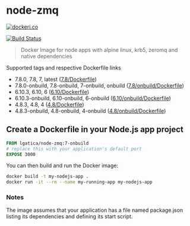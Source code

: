 # node-zmq

[![dockeri.co](http://dockeri.co/image/lgatica/node-zmq)](https://hub.docker.com/r/lgatica/node-zmq/)

[![Build Status](https://travis-ci.org/lgaticaq/node-zmq.svg?branch=master)](https://travis-ci.org/lgaticaq/node-zmq)

> Docker Image for node apps with alpine linux, krb5, zeromq and native dependencies

Supported tags and respective Dockerfile links

- 7.8.0, 7.8, 7, latest ([7.8/Dockerfile](https://github.com/lgaticaq/node-zmq/blob/master/7.8.0/Dockerfile))
- 7.8.0-onbuild, 7.8-onbuild, 7-onbuild, onbuild ([7.8/onbuild/Dockerfile](https://github.com/lgaticaq/node-zmq/blob/master/7.8.0/onbuild/Dockerfile))
- 6.10.3, 6.10, 6 ([6.10/Dockerfile](https://github.com/lgaticaq/node-zmq/blob/master/6.10.3/Dockerfile))
- 6.10.3-onbuild, 6.10-onbuild, 6-onbuild ([6.10/onbuild/Dockerfile](https://github.com/lgaticaq/node-zmq/blob/master/6.10.3/onbuild/Dockerfile))
- 4.8.3, 4.8, 4 ([4.8/Dockerfile](https://github.com/lgaticaq/node-zmq/blob/master/4.8.3/Dockerfile))
- 4.8.3-onbuild, 4.8-onbuild, 4-onbuild ([4.8/onbuild/Dockerfile](https://github.com/lgaticaq/node-zmq/blob/master/4.8.3/onbuild/Dockerfile))

## Create a Dockerfile in your Node.js app project
```dockerfile
FROM lgatica/node-zmq:7-onbuild
# replace this with your application's default port
EXPOSE 3000
```

You can then build and run the Docker image:

```bash
docker build -t my-nodejs-app .
docker run -it --rm --name my-running-app my-nodejs-app
```

### Notes
The image assumes that your application has a file named package.json listing its dependencies and defining its start script.
